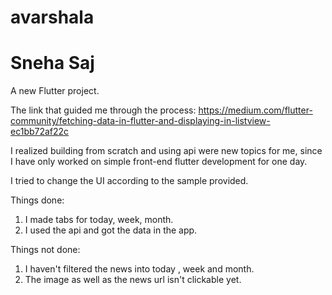 
# avarshala
# Sneha Saj
A new Flutter project.

The link that guided me through the process:
https://medium.com/flutter-community/fetching-data-in-flutter-and-displaying-in-listview-ec1bb72af22c

I realized building from scratch and using api were new topics for me, since I have only worked on simple front-end flutter development for one day. 

I tried to change the UI according to the sample provided.

Things done:
1) I made tabs for today, week, month.
2) I used the api and got the data in the app.

Things not done:
1) I haven't filtered the news into today , week and month.
2) The image as well as the news url isn't clickable yet.